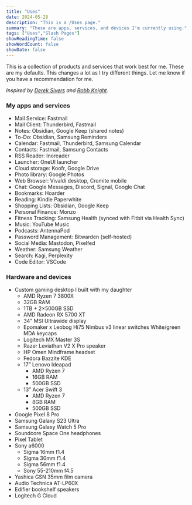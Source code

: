 ```yaml
---
title: "Uses"
date: 2024-05-28
description: "This is a /Uses page."
summary: "These are apps, services, and devices I'm currently using."
tags: ["Uses","Slash Pages"]
showReadingTime: false
showWordCount: false
showDate: false
---
```

This is a collection of products and services that work best for me. These are my defaults. This changes a lot as I try different things. Let me know if you have a recommendation for me.

*Inspired by [Derek Sivers](https://sive.rs/uses) and [Robb Knight](https://defaults.rknight.me/).*

### My apps and services

* Mail Service: Fastmail
* Mail Client: Thunderbird, Fastmail
* Notes: Obsidian, Google Keep (shared notes)
* To-Do: Obsidian, Samsung Reminders
* Calendar: Fastmail, Thunderbird, Samsung Calendar
* Contacts: Fastmail, Samsung Contacts
* RSS Reader: Inoreader
* Launcher: OneUI launcher
* Cloud storage: Koofr, Google Drive
* Photo library: Google Photos
* Web Browser: Vivaldi desktop, Cromite mobile
* Chat: Google Messages, Discord, Signal, Google Chat
* Bookmarks: Hoarder
* Reading: Kindle Paperwhite
* Shopping Lists: Obsidian, Google Keep
* Personal Finance: Monzo
* Fitness Tracking: Samsung Health (synced with Fitbit via Health Sync)
* Music: YouTube Music
* Podcasts: AntennaPod
* Password Management: Bitwarden (self-hosted)
* Social Media: Mastodon, Pixelfed
* Weather: Samsung Weather
* Search: Kagi, Perplexity
* Code Editor: VSCode

### Hardware and devices

* Custom gaming desktop I built with my daughter
  * AMD Ryzen 7 3800X
  * 32GB RAM
  * 1TB + 2×500GB SSD
  * AMD Radeon RX 5700 XT
  * 34” MSI Ultrawide display
  * Epomaker x Leobog Hi75
    Nimbus v3 linear switches
    White/green MDA keycaps
  * Logitech MX Master 3S
  * Razer Leviathan V2 X Pro speaker
  * HP Omen Mindframe headset
  * Fedora Bazzite KDE
  * 17” Lenovo Ideapad
    * AMD Ryzen 7
    * 16GB RAM
    * 500GB SSD
  * 13” Acer Swift 3
    * AMD Ryzen 7
    * 8GB RAM
    * 500GB SSD
* Google Pixel 8 Pro
* Samsung Galaxy S23 Ultra
* Samsung Galaxy Watch 5 Pro
* Soundcore Space One headphones
* Pixel Tablet
* Sony a6000
  * Sigma 16mm f1.4
  * Sigma 30mm f1.4
  * Sigma 56mm f1.4
  * Sony 55-210mm f4.5
* Yashica GSN 35mm film camera
* Audio Technica AT-LP60X
* Edifier bookshelf speakers
* Logitech G Cloud

